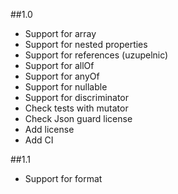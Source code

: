 ##1.0
- Support for array
- Support for nested properties
- Support for references (uzupelnic)
- Support for allOf
- Support for anyOf
- Support for nullable
- Support for discriminator
- Check tests with mutator
- Check Json guard license
- Add license
- Add CI

##1.1
- Support for format
